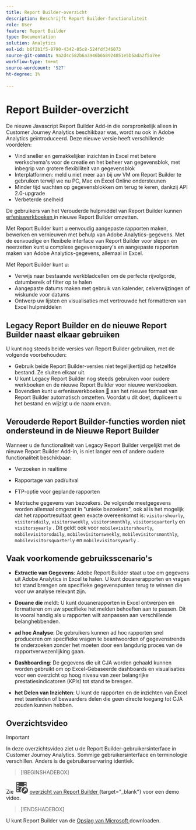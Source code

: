 ```yaml
---
title: Report Builder-overzicht
description: Beschrijft Report Builder-functionaliteit
role: User
feature: Report Builder
type: Documentation
solution: Analytics
exl-id: b6f2b1f5-8790-4342-85c8-524fdf346073
source-git-commit: 9a2d4c582b6a3946b658924851e5b5ada2f5a7ee
workflow-type: tm+mt
source-wordcount: '527'
ht-degree: 1%

---
```


# Report Builder-overzicht

De nieuwe Javascript Report Builder Add-in die oorspronkelijk alleen in Customer Journey Analytics beschikbaar was, wordt nu ook in Adobe Analytics geïntroduceerd. Deze nieuwe versie heeft verschillende voordelen:

- Vind sneller en gemakkelijker inzichten in Excel met betere werkschema&#39;s voor de creatie en het beheer van gegevensblok, met inbegrip van grotere flexibiliteit van gegevensblok
- Interplatformen: meld u niet meer aan bij uw VM om Report Builder te gebruiken terwijl we nu PC, Mac en Excel Online ondersteunen
- Minder tijd wachten op gegevensblokken om terug te keren, dankzij API 2.0-upgrade
- Verbeterde snelheid

De gebruikers van het Verouderde hulpmiddel van Report Builder kunnen [ erfeniswerkboeken ](/help/analyze/report-builder/convert-workbooks.md) in nieuwe Report Builder omzetten.

Met Report Builder kunt u eenvoudig aangepaste rapporten maken, bewerken en vernieuwen met behulp van Adobe Analytics-gegevens. Met de eenvoudige en flexibele interface van Report Builder voor slepen en neerzetten kunt u complexe gegevensquery&#39;s en aangepaste rapporten maken van Adobe Analytics-gegevens, allemaal in Excel.

Met Report Builder kunt u:

- Verwijs naar bestaande werkbladcellen om de perfecte rijvolgorde, datumbereik of filter op te halen
- Aangepaste datums maken met gebruik van kalender, celverwijzingen of wiskunde voor datums
- Ontwerp uw lijsten en visualisaties met vertrouwde het formatteren van Excel hulpmiddelen

## Legacy Report Builder en de nieuwe Report Builder naast elkaar gebruiken

U kunt nog steeds beide versies van Report Builder gebruiken, met de volgende voorbehouden:

- Gebruik beide Report Builder-versies niet tegelijkertijd op hetzelfde bestand. Ze sluiten elkaar uit.
- U kunt Legacy Report Builder nog steeds gebruiken voor oudere werkboeken en de nieuwe Report Builder voor nieuwe werkboeken.
- Bovendien kunt u erfeniswerkboeken [&#128279;](/help/analyze/report-builder/convert-workbooks.md) aan het nieuwe formaat van Report Builder automatisch  omzetten. Voordat u dit doet, dupliceert u het bestand en wijzigt u de naam ervan.

## Verouderde Report Builder-functies worden niet ondersteund in de Nieuwe Report Builder

Wanneer u de functionaliteit van Legacy Report Builder vergelijkt met de nieuwe Report Builder Add-in, is niet langer een of andere oudere functionaliteit beschikbaar:

- Verzoeken in realtime

- Rapportage van pad/uitval

- FTP-optie voor geplande rapporten

- Metrische gegevens van bezoekers. De volgende meetgegevens worden allemaal omgezet in &quot;unieke bezoekers&quot;, ook al is het mogelijk dat het rapportresultaat geen exacte overeenkomst is: `visitorshourly`, `visitorsdaily`, `visitorsweekly`, `visitorsmonthly`, `visitorsquarterly` en `visitorsyearly` . Dit geldt ook voor `mobilevisitorshourly`, `mobilevisitorsdaily`, `mobilevisitorsweekly`, `mobilevisitorsmonthly`, `mobilevisitorsquarterly` en `mobilevisitorsyearly` .

## Vaak voorkomende gebruiksscenario&#39;s

- **Extractie van Gegevens**: Adobe Report Builder staat u toe om gegevens uit Adobe Analytics in Excel te halen. U kunt douanerapporten en vragen tot stand brengen om specifieke gegevenspunten terug te winnen die voor uw analyse relevant zijn.

- **Douane die** meldt: U kunt douanerapporten in Excel ontwerpen en formatteren om uw specifieke het melden behoeften aan te passen. Dit is vooral handig als u rapporten wilt aanpassen aan verschillende belanghebbenden.

- **ad hoc Analyse**: De gebruikers kunnen ad hoc rapporten snel produceren om specifieke vragen te beantwoorden of gegevenstrends te onderzoeken zonder het moeten door een langdurig proces van de rapportverwezenlijking gaan.

- **Dashboarding**: De gegevens die uit CJA worden gehaald kunnen worden gebruikt om op Excel-Gebaseerde dashboards en visualisaties voor een overzicht op hoog niveau van zeer belangrijke prestatiesindicatoren (KPIs) tot stand te brengen.

- **het Delen van Inzichten**: U kunt de rapporten en de inzichten van Excel met teamleden of bewaarders delen die geen directe toegang tot CJA zouden kunnen hebben.

## Overzichtsvideo

>[!IMPORTANT]
>
>In deze overzichtsvideo ziet u de Report Builder-gebruikersinterface in Customer Journey Analytics. Sommige gebruikersinterface en terminologie verschillen. Anders is de gebruikerservaring identiek.


>[!BEGINSHADEBOX]

Zie ![ VideoCheckedOut ](/help/assets/icons/VideoCheckedOut.svg) [ overzicht van Report Builder ](https://video.tv.adobe.com/v/3452586?quality=12&learn=on&captions=dut){target="_blank"} voor een demo video.

>[!ENDSHADEBOX]

U kunt Report Builder van de [ Opslag van Microsoft ](https://appsource.microsoft.com/en-us/product/office/WA200003101?tab=Overview) downloaden.
